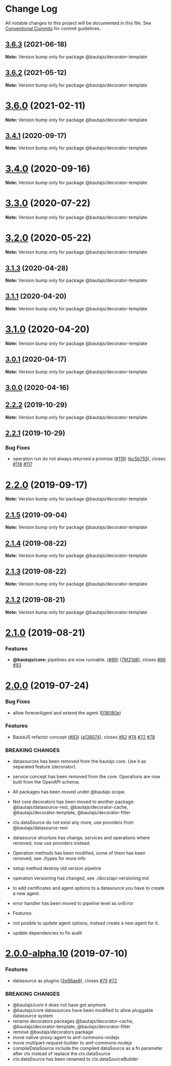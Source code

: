 # Change Log

All notable changes to this project will be documented in this file.
See [Conventional Commits](https://conventionalcommits.org) for commit guidelines.

## [3.6.3](https://github.axa.com/Digital/bauta-nodejs/compare/v3.6.2...v3.6.3) (2021-06-18)

**Note:** Version bump only for package @bautajs/decorator-template





## [3.6.2](https://github.axa.com/Digital/bauta-nodejs/compare/v3.6.1...v3.6.2) (2021-05-12)

**Note:** Version bump only for package @bautajs/decorator-template





# [3.6.0](https://github.axa.com/Digital/bauta-nodejs/compare/v3.5.0...v3.6.0) (2021-02-11)

**Note:** Version bump only for package @bautajs/decorator-template





## [3.4.1](https://github.axa.com/Digital/bauta-nodejs/compare/v3.4.0...v3.4.1) (2020-09-17)

**Note:** Version bump only for package @bautajs/decorator-template





# [3.4.0](https://github.axa.com/Digital/bauta-nodejs/compare/v3.3.0...v3.4.0) (2020-09-16)

**Note:** Version bump only for package @bautajs/decorator-template





# [3.3.0](https://github.axa.com/Digital/bauta-nodejs/compare/v3.2.1...v3.3.0) (2020-07-22)

**Note:** Version bump only for package @bautajs/decorator-template





# [3.2.0](https://github.axa.com/Digital/bauta-nodejs/compare/v3.1.3...v3.2.0) (2020-05-22)

**Note:** Version bump only for package @bautajs/decorator-template





## [3.1.3](https://github.axa.com/Digital/bauta-nodejs/compare/v3.1.2...v3.1.3) (2020-04-28)

**Note:** Version bump only for package @bautajs/decorator-template





## [3.1.1](https://github.axa.com/Digital/bauta-nodejs/compare/v3.1.0...v3.1.1) (2020-04-20)

**Note:** Version bump only for package @bautajs/decorator-template





# [3.1.0](https://github.axa.com/Digital/bauta-nodejs/compare/v3.0.1...v3.1.0) (2020-04-20)

**Note:** Version bump only for package @bautajs/decorator-template





## [3.0.1](https://github.axa.com/Digital/bauta-nodejs/compare/v3.0.0...v3.0.1) (2020-04-17)

**Note:** Version bump only for package @bautajs/decorator-template





## [3.0.0](http://github.axa.com/Digital/bauta-nodejs/compare/v3.0.0...v2.3.0) (2020-04-16)


## [2.2.2](https://github.axa.com/Digital/bauta-nodejs/compare/v2.2.1...v2.2.2) (2019-10-29)

**Note:** Version bump only for package @bautajs/decorator-template





## [2.2.1](https://github.axa.com/Digital/bauta-nodejs/compare/v2.2.0...v2.2.1) (2019-10-29)


### Bug Fixes

* operation run do not always returned a promise ([#119](https://github.axa.com/Digital/bauta-nodejs/issues/119)) ([bc5b755](https://github.axa.com/Digital/bauta-nodejs/commit/bc5b7553b7253075751d6fbdc94e4cf90b45a2d4)), closes [#118](https://github.axa.com/Digital/bauta-nodejs/issues/118) [#117](https://github.axa.com/Digital/bauta-nodejs/issues/117)





# [2.2.0](https://github.axa.com/Digital/bauta-nodejs/compare/v2.1.5...v2.2.0) (2019-09-17)

**Note:** Version bump only for package @bautajs/decorator-template





## [2.1.5](https://github.axa.com/Digital/bauta-nodejs/compare/v2.1.4...v2.1.5) (2019-09-04)

**Note:** Version bump only for package @bautajs/decorator-template





## [2.1.4](https://github.axa.com/Digital/bauta-nodejs/compare/v2.1.3...v2.1.4) (2019-08-22)

**Note:** Version bump only for package @bautajs/decorator-template





## [2.1.3](https://github.axa.com/Digital/bauta-nodejs/compare/v2.1.2...v2.1.3) (2019-08-22)

**Note:** Version bump only for package @bautajs/decorator-template





## [2.1.2](https://github.axa.com/Digital/bauta-nodejs/compare/v2.1.1...v2.1.2) (2019-08-21)

**Note:** Version bump only for package @bautajs/decorator-template





# [2.1.0](https://github.axa.com/Digital/bauta-nodejs/compare/v2.0.1...v2.1.0) (2019-08-21)


### Features

* **@bautajs/core:**  pipelines are now runnable. ([#89](https://github.axa.com/Digital/bauta-nodejs/issues/89)) ([78f21d8](https://github.axa.com/Digital/bauta-nodejs/commit/78f21d8)), closes [#86](https://github.axa.com/Digital/bauta-nodejs/issues/86) [#93](https://github.axa.com/Digital/bauta-nodejs/issues/93)





# [2.0.0](https://github.axa.com/Digital/bauta-nodejs/compare/v2.0.0-alpha.10...v2.0.0) (2019-07-24)


### Bug Fixes

* allow foreverAgent and extend the agent ([018080e](https://github.axa.com/Digital/bauta-nodejs/commit/018080e))


### Features

* BautaJS refactor concept ([#83](https://github.axa.com/Digital/bauta-nodejs/issues/83)) ([a138074](https://github.axa.com/Digital/bauta-nodejs/commit/a138074)), closes [#82](https://github.axa.com/Digital/bauta-nodejs/issues/82) [#74](https://github.axa.com/Digital/bauta-nodejs/issues/74) [#72](https://github.axa.com/Digital/bauta-nodejs/issues/72) [#78](https://github.axa.com/Digital/bauta-nodejs/issues/78)


### BREAKING CHANGES

* datasources has been removed from the bautajs core. Use it as separated feature (decorator).
* service concept has been removed from the core. Operations are now built from the OpenAPI schema.
* All packages has been moved under @bautajs scope.
* Not core decorators has been moved to another package. @bautajs/datasource-rest, @bautajs/decorator-cache, @bautajs/decorator-template, @bautajs/decorator-filter
* ctx.dataSource do not exist any more, use providers from @bautajs/datasource-rest
* datasource structure has change, services and operations where removed, now use providers instead.
* Operation methods has been modified, some of them has been removed, see ./types for more info
* setup method destroy old version pipeline
* operation versioning has changed, see ./docs/api-versioning.md
* to add certificates and agent options to a datasource you have to create a new agent.
* error handler has been moved to pipeline level as onError

* Features:
* not posible to update agent options, instead create a new agent for it.

- update dependencies to fix audit





# [2.0.0-alpha.10](https://github.axa.com/Digital/bauta-nodejs/compare/v2.0.0-alpha.9...v2.0.0-alpha.10) (2019-07-10)


### Features

* datasource as plugins ([2e86ae8](https://github.axa.com/Digital/bauta-nodejs/commit/2e86ae8)), closes [#75](https://github.axa.com/Digital/bauta-nodejs/issues/75) [#72](https://github.axa.com/Digital/bauta-nodejs/issues/72)


### BREAKING CHANGES

* @bautajs/core it does not have got anymore
* @bautajs/core datasources have been modified to allow pluggable datasource system
* rename decorators packages @bautajs/decorator-cache, @bautajs/decorator-template, @bautajs/decorator-filter
* remove @bautajs/decorators package
* move native-proxy-agent to amf-commons-nodejs
* move multipart-request-builder to amf-commons-nodejs
* compileDataSource include the compiled dataSource as a fn parameter after ctx instead of replace the ctx.dataSource
* ctx.dataSource has been renamed to ctx.dataSourceBuilder
